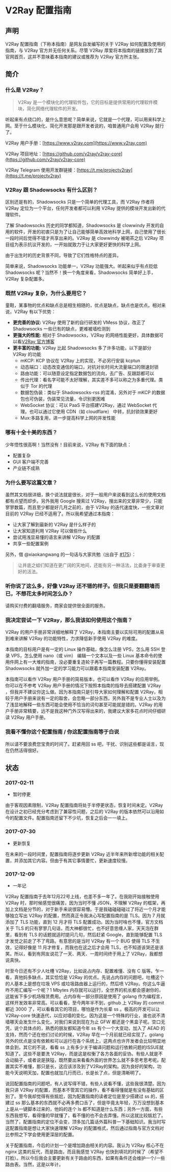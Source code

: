 # V2Ray 配置指南

## 声明

V2Ray 配置指南（下称本指南）是网友自发编写的关于 V2Ray 如何配置及使用的指南，与 V2Ray 官方并无任何关系。尽管 V2Ray 厚爱将本指南的链接放到了其官网首页，这并不意味着本指南的建议或推荐为 V2Ray 官方所主张。

## 简介
### 什么是 V2Ray？

> V2Ray 是一个模块化的代理软件包，它的目标是提供常用的代理软件模块，简化网络代理软件的开发。

听起来有点绕口的，是什么意思呢？简单来说，它就是一个代理，可以用来科学上网。至于什么模块化、简化开发那是跟开发者说的，咱普通用户会用 V2Ray 就行了。

V2Ray 用户手册：[https://www.v2ray.com](https://www.v2ray.com)

V2Ray 项目地址：[https://github.com/v2ray/v2ray-core](https://github.com/v2ray/v2ray-core)

V2Ray Telegram 使用开发群链接：[https://t.me/projectv2ray](https://t.me/projectv2ray)

### V2Ray 跟 Shadowsocks 有什么区别？

区别还是有的，Shadowsocks 只是一个简单的代理工具，而 V2Ray 作者将 V2Ray 定位为一个平台，任何开发者都可以利用 V2Ray 提供的模块开发出新的代理软件。

了解 Shadowsocks 历史的同学都知道，Shadowsocks 是 clowwindy 开发的自用的软件，开发的初衷只是为了让自己能够简单高效地科学上网，自己使用了很长一段时间后觉得不错才共享出来的。V2Ray 是 clowwindy 被喝茶之后 V2Ray 项目组为表示抗议开发的，一开始就致力于让大家更好更快的科学上网。

由于出生时的历史背景不同，导致了它们性格特点的差异。

简单来说，Shadowsocks 功能单一，V2Ray 功能强大。听起来似乎有点贬低 Shadowsocks 呢？当然不！换一个角度来看，Shadowsocks 简单好上手，V2Ray 复杂配置多。

### 既然 V2Ray 复杂，为什么要用它？

童鞋，某事物的优点和缺点总是相生相随的，优点是缺点，缺点也是优点。相对来说，V2Ray 有以下优势：

* **更完善的协议:** V2Ray 使用了新的自行研发的 VMess 协议，改正了 Shadowsocks 一些已有的缺点，更难被墙检测到
* **更强大的性能:** 相对于 Shadowsocks，V2Ray 的网络性能更好，具体数据可以看[V2Ray 官方博客](https://www.v2ray.com/blog/2017/speed.html)
* **更丰富的功能:** V2Ray 比起 Shadowsocks 多了许多功能，以下是部分 V2Ray 的功能
    * mKCP: KCP 协议在 V2Ray 上的实现，不必另行安装 kcptun
    * 动态端口：动态改变通信的端口，对抗对长时间大流量端口的限速封锁
    * 路由功能：可以随意设定指定数据包的流向，去广告、反跟踪都可以
    * 传出代理：看名字可能不太好理解，其实差不多可以称之为多重代理。类似于 Tor 的代理
    * 数据包伪装：类似于 Shadowsocks-rss 的混淆，另外对于 mKCP 的数据包也可伪装，伪装常见流量，令识别更困难
    * WebSocket 协议：可以 PaaS 平台搭建V2Ray，通过 WebSocket 代理。也可以通过它使用 CDN（如 cloudflare） 中转，抗封锁效果更好
    * Mux:多路复用，进一步提高科学上网的并发性能

### 哪有十全十美的东西？

少年悟性很高啊！当然没有！目前来说，V2Ray 有下面的缺点：
- 配置复杂
- GUI 客户端不完善
- 产业链不成熟

### 为什么要写这篇文章？

虽然其文档很详细，换个说法就是很长，对于一般用户来说看到这么长的使用文档都有点望而却步。另外我用 Google 搜索过 V2Ray，搜出来的文章非常少，只能寥寥数篇，而且至少都是好几月之前的，由于 V2Ray 的迭代速度快，一些文章对目前的 V2Ray 已经不适用了。所以我希望通过本指南：
- 让大家了解到最新的 V2Ray 是什么样子的
- 让大家知道利用 V2Ray 可以做些什么
- 尝试用浅显易懂的语言来讲解 V2Ray 的配置
- 共享一些配置案例

另外，借 @xiaokangwang 的一句话与大家共勉（出自于 [#175](https://github.com/v2ray/v2ray-core/issues/175)）：
> 让井底之蛙们知道在更广阔的天地间，还能有另一种活法，比委身于审查更好的活法。

### 听你说了这么多，好像 V2Ray 还不错的样子。但我只是要翻翻墙而已，不想花太多时间怎么办？

请购买付费的翻墙服务，商家会提供很全面的服务。

### 我决定尝试一下 V2Ray，那么我该如何使用这个指南？

V2Ray 的用户手册非常详细地解释了 V2Ray，本指南主要以实际可用的配置从易到难来讲解 V2Ray 的功能特性，力求降低新手使用 V2Ray 的难度。

本指南的目标用户是有一定的 Linux 操作基础，像怎么注册 VPS，怎么用 SSH 登录 VPS，怎么使用 nano（或 vim） 编辑一个文本以及一些 Linux 基本命令的使用件网上有一大堆的指南，没必要重复造轮子再写一篇教程。只要你懂得安装配置 Shadowsocks 就外加一定的学习能力可以跟着本指南安装配置 V2Ray。

本指南可以看作 V2Ray 用户手册的简易版本，也可以看作 V2Ray 的应用举例。你可以在不参考 V2Ray 用户手册的情况下按照本指南的指导去搭建配置 V2Ray ，但我并不建议你这么做。因为本指南只是引导大家如何理解和配置 V2Ray，相较于用户手册来说有一定的取舍，会忽略一部分东西，另外我不是专业人士以及为了浅显地解释一些东西可能会使用不恰当的词句甚至可能就是错的。V2Ray 的用户手册非常精要，远不是我这种门外汉写得出来的，我建议大家多花点时间仔细研读 V2Ray 用户手册。

### 我看不懂你这个配置指南 / 你这配置指南等于白说

所以请不要浪费您宝贵的时间了。赶紧用回 ss 吧，干扰、识别这些都是谣言，现在仍然活得很好。

## 状态

### 2017-02-11

 - 暂时停更

 由于客观因素限制，V2Ray 配置指南将处于半停更状态，恢复时间未定。V2Ray 在设计之初已经充分考虑到了兼容性问题，之后的 V2Ray 的版本依然可以沿用如今的配置文件。配置指南还留下不少坑，恢复之后会一一填上。

### 2017-07-30

 - 更新恢复

 在未来的一段时间里，配置指南将逐步更新 V2Ray 近半年来所新增功能的相关配置，并添加其它内容。但由于有其它事情要忙，更新速度较慢。
 
### 2017-12-09

- 一年记

 V2Ray 配置指南于去年12月22号上线，也差不多一年了。在我刚开始接触使用 V2Ray 时，那时候感觉很痛苦，因为当时不懂 JSON，不理解 V2Ray 的框架，再加上文档是分节的，对于新手来说很容易懵。于是我磕磕碰碰过了将近一个月才能够独立写出 V2Ray 的配置，然而真正令我决心写配置指南的是 TLS。因为 7 月就添加了 TLS 功能，直到 12 月才将 TLS 配置成功。因为当时啥也不懂，官方文档关于 TLS 的只有寥寥几句话，而大神都很忙，也不好意思缠人家，天天泡在群里，看到有 TLS 的话题就适时提问几句，然后赶紧 Google，直到能够配置 TLS 才发觉之前走了不了弯路。有意思的是当时 V2Ray 有一个 BUG 使得 TLS 不生效，记得好像是 11 月才修复，而我也在这之后才会用 TLS，也不知道该哭还是该笑。所以，看到有网友说花了一天、两天、一周时间终于用上了 V2Ray，我都想说真快。

时至今日还有不少人吐槽 V2Ray，比如说占内存、配置难懂、没有 C 版等。乍一看，真他妈多缺点，其实恰恰是 V2Ray 的优点。先说占内存的问题吧，吐槽这个的人基本上是想在垃圾 VPS 或垃圾路由器上运行的，然后喷 V2Ray。你这么牛逼咋不用汇编写一个呢？1 Mbytes 内存就可以运行，全世界的机长都会感谢你的，这能省下多少机场租赁费用。占内存有一部分原因是使用了 golang 作为编程言，这样开发效率非常高。可以看看，至今两年半不到，github 上 V2Ray 的 commit 都近 3000 了，可以看看其它的项目，哪怕是作为长辈 ss 。极高的开发可以让 V2Ray-core 快速迭代，以应对墙的变化。因为这是一个特殊的行业，谁也说不清墙哪天会发生什么变化，对我们来说到现在为止 GFW 都还是个黑盒子呢。空口无凭，说个具体点的，熟悉的朋友都知道今年 ss 有个一个大变动，加入了 AEAD 的支持，然而个还在他们讨论的时候，V2Ray 早在一个月前就已经实现了。golang 另外的优点是没有依赖和可以运行在各个系统上，这两点也许开发者会比较明显地体会到，其它的不说，看看 ss 上有多少关于编译问题和运行依赖问题的ISSUE就知道了。这些不是要洗 V2Ray，而是这是权衡了各方各面的妥协。有些人就是不会动脑子，或者说是狭隘，既然要出来看看外面的世界怎么就不多思考思考呢。配置其实不难懂，那只是长，这应该涉及到了V2Ray的架构。因为良好的架构，功能今天说明天加，配置也就加几行而已，长是长了点，但是清晰明了。

说回配置指南的问题吧，有人说写得不错，有些人说看不懂，这些我很清楚。因为我只讲 V2Ray 的配置，而基本不管其它的操作，看不看得懂就是有没有基础的区别了。至今我却觉得有些尴尬，因为配置指南的读者定位是至少搭建过 ss 的，搭建过 ss 那么基本的东西就不必再多费口舌了，但是毕竟太年轻，万万没想到基本上是从一键脚本过来的，他妈的连个 ls 都不知道是什么东西；另外一方面，有些东西我想写，看得懂的早就懂了，看不懂的也不会去弄懂。所以这就比较尴尬了。当然了，配置指南的定位不会变，顶多加几篇话外篇科普一下基础知识。我当时写这配置指南是想让大家快速理解 V2Ray 的配置格式，然后通过指南与官方文档对比参照之下学会使用更深层的配置。

关于配置指南，今后的计划一个是增加路由相关的内容。我认为 V2Ray 核心不在 nginx 这类的反代，而是路由，而且我感觉 V2Ray 也快到填坑的时候了（希望不打脸）。所以今后我会主要更新有关于路由的东西，如果有条件还会维护一个/一些路由表。当然，这是以年计。


